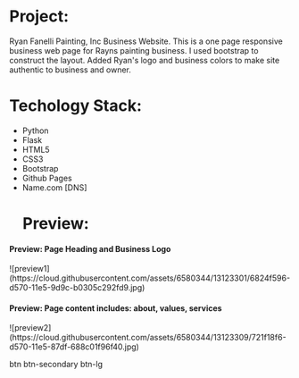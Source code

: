 <h1>Project:</h1>
<p>Ryan Fanelli Painting, Inc Business Website.
This is a one page responsive business web page for Rayns painting business. I used bootstrap to construct the layout. Added Ryan's logo and business colors to make site authentic to business and owner.<p>

<h1>Techology Stack:</h1>
<ul>
<li>Python</li>
<li>Flask</li>
<li>HTML5</li>
<li>CSS3</li>
<li>Bootstrap</li>
<li>Github Pages</li>
<li>Name.com [DNS]</li>
<h1>Preview:</h1>
</ul>

<h4>Preview: Page Heading and Business Logo</h4>
![preview1](https://cloud.githubusercontent.com/assets/6580344/13123301/6824f596-d570-11e5-9d9c-b0305c292fd9.jpg)
<h4>Preview: Page content includes: about, values, services</h4>
![preview2](https://cloud.githubusercontent.com/assets/6580344/13123309/721f18f6-d570-11e5-87df-688c01f96f40.jpg)

btn btn-secondary btn-lg
